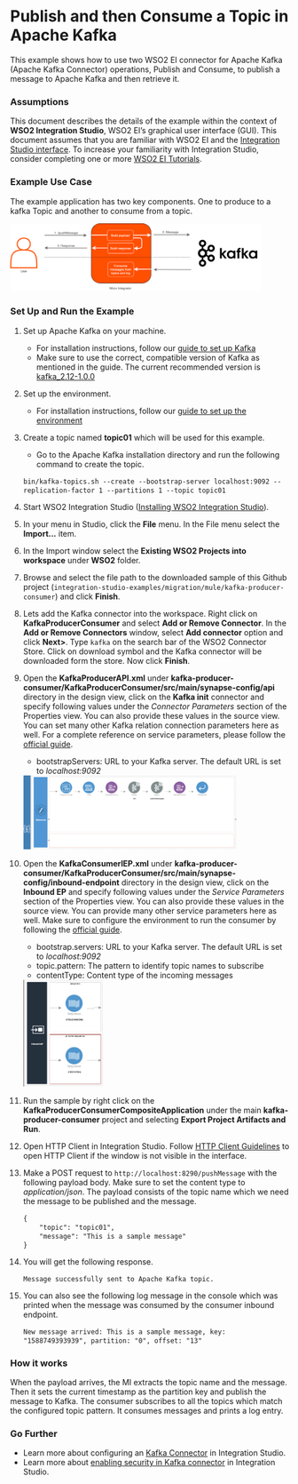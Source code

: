 # Publish and then Consume a Topic in Apache Kafka

This example shows how to use two WSO2 EI connector for Apache Kafka (Apache Kafka Connector) operations, Publish and Consume, to publish a message to Apache Kafka and then retrieve it.

### Assumptions

This document describes the details of the example within the context of **WSO2 Integration Studio**, WSO2 EI’s graphical user interface (GUI). This document assumes that you are familiar with WSO2 EI and the [Integration Studio interface](https://ei.docs.wso2.com/en/latest/micro-integrator/develop/WSO2-Integration-Studio/). To increase your familiarity with Integration Studio, consider completing one or more [WSO2 EI Tutorials](https://ei.docs.wso2.com/en/latest/micro-integrator/use-cases/integration-use-cases/).

### Example Use Case

The example application has two key components. One to produce to a kafka Topic and another to consume from a topic.

<img width="90%" src="../../resources/images/kafka-producer-consumer-use-case.png">

### Set Up and Run the Example

1. Set up Apache Kafka on your machine.
    * For installation instructions, follow our [guide to set up Kafka](https://ei.docs.wso2.com/en/next/micro-integrator/references/connectors/kafka-connector/setting-up-kafka/)
    * Make sure to use the correct, compatible version of Kafka as mentioned in the guide. The current recommended version is [kafka_2.12-1.0.0](https://www.apache.org/dyn/closer.cgi?path=/kafka/1.0.0/kafka_2.12-1.0.0.tgz)
    
2. Set up the environment.
    * For installation instructions, follow our [guide to set up the environment](https://ei.docs.wso2.com/en/next/micro-integrator/references/connectors/kafka-connector/setting-up-kafka/#setting-up-the-environment)
    
3. Create a topic named **topic01** which will be used for this example.
    * Go to the Apache Kafka installation directory and run the following command to create the topic.
    ```
    bin/kafka-topics.sh --create --bootstrap-server localhost:9092 --replication-factor 1 --partitions 1 --topic topic01
    ```
    
4. Start WSO2 Integration Studio ([Installing WSO2 Integration Studio](https://ei.docs.wso2.com/en/latest/micro-integrator/develop/installing-WSO2-Integration-Studio/)).

5. In your menu in Studio, click the **File** menu. In the File menu select the **Import...** item.

6. In the Import window select the **Existing WSO2 Projects into workspace** under **WSO2** folder.

7. Browse and select the file path to the downloaded sample of this Github project (`integration-studio-examples/migration/mule/kafka-producer-consumer`) and click **Finish**.

8. Lets add the Kafka connector into the workspace. Right click on **KafkaProducerConsumer** and select **Add or Remove Connector**. In the **Add or Remove Connectors** window, select **Add connector** option and click **Next>**. Type `kafka` on the search bar of the WSO2 Connector Store. Click on download symbol and the Kafka connector will be downloaded form the store. Now click **Finish**.

9. Open the **KafkaProducerAPI.xml** under **kafka-producer-consumer/KafkaProducerConsumer/src/main/synapse-config/api** directory in the design view, click on the **Kafka init** connector and specify following values under the _Connector Parameters_ section of the Properties view. You can also provide these values in the source view. You can set many other Kafka relation connection parameters here as well. For a complete reference on service parameters, please follow the [official guide](https://ei.docs.wso2.com/en/next/micro-integrator/references/connectors/kafka-connector/kafka-connector-config/).
    * bootstrapServers: URL to your Kafka server. The default URL is set to _localhost:9092_
    
    <img width="80%" src="../../resources/images/kafka-producer-consumer-producer.png">
    
10. Open the **KafkaConsumerIEP.xml** under **kafka-producer-consumer/KafkaProducerConsumer/src/main/synapse-config/inbound-endpoint** directory in the design view, click on the **Inbound EP** and specify following values under the _Service Parameters_ section of the Properties view. You can also provide these values in the source view. You can provide many other service parameters here as well. Make sure to configure the environment to run the consumer by following the [official guide](https://ei.docs.wso2.com/en/next/micro-integrator/references/connectors/kafka-connector/kafka-inbound-endpoint-example/#deployment).
    * bootstrap.servers: URL to your Kafka server. The default URL is set to _localhost:9092_
    * topic.pattern: The pattern to identify topic names to subscribe
    * contentType: Content type of the incoming messages
    
    <img width="30%" src="../../resources/images/kafka-producer-consumer-consumer.png">
    
11. Run the sample by right click on the **KafkaProducerConsumerCompositeApplication** under the main **kafka-producer-consumer** project and selecting **Export Project Artifacts and Run**.

12. Open HTTP Client in Integration Studio. Follow [HTTP Client Guidelines](../../../docs/common/adding-http-client-to-integration-studio.md) to open HTTP Client if the window is not visible in the interface.

13. Make a POST request to `http://localhost:8290/pushMessage` with the following payload body. Make sure to set the content type to _application/json_. The payload consists of the topic name which we need the message to be published and the message.
    ```
    {
    	"topic": "topic01",
    	"message": "This is a sample message"
    }
    ```
    
14. You will get the following response.
    ```
    Message successfully sent to Apache Kafka topic.
    ```
    
15. You can also see the following log message in the console which was printed when the message was consumed by the consumer inbound endpoint.
    ```
    New message arrived: This is a sample message, key: "1588749393939", partition: "0", offset: "13"
    ``` 

### How it works

When the payload arrives, the MI extracts the topic name and the message. Then it sets the current timestamp as the partition key and publish the message to Kafka. The consumer subscribes to all the topics which match the configured topic pattern. It consumes messages and prints a log entry.



### Go Further

* Learn more about configuring an [Kafka Connector](https://ei.docs.wso2.com/en/next/micro-integrator/references/connectors/kafka-connector/kafka-connector-producer-example/) in Integration Studio.
* Learn more about [enabling security in Kafka connector](https://ei.docs.wso2.com/en/next/micro-integrator/references/connectors/kafka-connector/enabling-security-for-kafka/) in Integration Studio.
